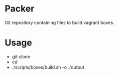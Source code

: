 # Packer

Git repository containing files to build vagrant boxes.

# Usage

- git clone <repo>
- cd <repo>
- ./scripts/boxes/build.sh -o ./output

